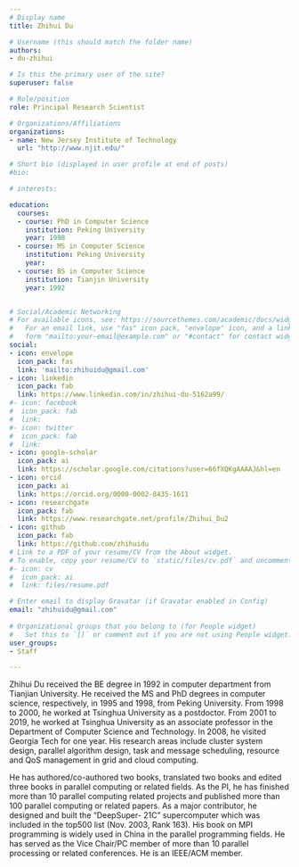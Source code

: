 ```yaml
---
# Display name
title: Zhihui Du

# Username (this should match the folder name)
authors:
- du-zhihui

# Is this the primary user of the site?
superuser: false

# Role/position
role: Principal Research Scientist

# Organizations/Affiliations
organizations:
- name: New Jersey Institute of Technology
  url: "http://www.njit.edu/"

# Short bio (displayed in user profile at end of posts)
#bio: 

# interests:

education:
  courses:
  - course: PhD in Computer Science
    institution: Peking University
    year: 1998
  - course: MS in Computer Science
    institution: Peking University
    year: 
  - course: BS in Computer Science
    institution: Tianjin University
    year: 1992


# Social/Academic Networking
# For available icons, see: https://sourcethemes.com/academic/docs/widgets/#icons
#   For an email link, use "fas" icon pack, "envelope" icon, and a link in the
#   form "mailto:your-email@example.com" or "#contact" for contact widget.
social:
- icon: envelope
  icon_pack: fas
  link: 'mailto:zhihuidu@gmail.com'
- icon: linkedin
  icon_pack: fab
  link: https://www.linkedin.com/in/zhihui-du-5162a99/
#- icon: facebook
#  icon_pack: fab
#  link: 
#- icon: twitter
#  icon_pack: fab
#  link: 
- icon: google-scholar
  icon_pack: ai
  link: https://scholar.google.com/citations?user=66fXQKgAAAAJ&hl=en
- icon: orcid
  icon_pack: ai
  link: https://orcid.org/0000-0002-8435-1611
- icon: researchgate
  icon_pack: fab
  link: https://www.researchgate.net/profile/Zhihui_Du2
- icon: github
  icon_pack: fab
  link: https://github.com/zhihuidu
# Link to a PDF of your resume/CV from the About widget.
# To enable, copy your resume/CV to `static/files/cv.pdf` and uncomment the lines below.  
#- icon: cv
#  icon_pack: ai
#  link: files/resume.pdf

# Enter email to display Gravatar (if Gravatar enabled in Config)
email: "zhihuidu@gmail.com"
  
# Organizational groups that you belong to (for People widget)
#   Set this to `[]` or comment out if you are not using People widget.  
user_groups:
- Staff

---
```


Zhihui Du received the BE degree in 1992 in computer department from
Tianjian University. He received the MS and PhD degrees in computer science,
respectively, in 1995 and 1998, from Peking University. From
1998 to 2000, he worked at Tsinghua University as a postdoctor. From
2001 to 2019, he worked at Tsinghua University as an associate professor
in the Department of Computer Science and Technology. In 2008, he visited
Georgia Tech for one year. His research areas include cluster system design,
parallel algorithm design, task and message scheduling, resource and QoS
management in grid and cloud computing.

He has authored/co-authored two books, translated two books and edited three
books in parallel computing or related fields. As the PI, he has finished
more than 10 parallel computing related projects and published more than 100
parallel computing or related papers. As a major contributor, he designed
and built the “DeepSuper- 21C” supercomputer which was included in the
top500 list (Nov. 2003, Rank 163). His book on MPI programming is widely
used in China in the parallel programming fields. He has served as the Vice
Chair/PC member of more than 10 parallel processing or related conferences.
He is an IEEE/ACM member.
